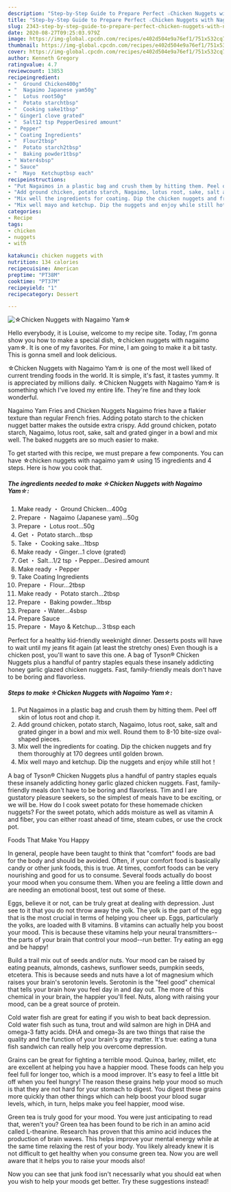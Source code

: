 ```yaml
---
description: "Step-by-Step Guide to Prepare Perfect ☆Chicken Nuggets with Nagaimo Yam☆"
title: "Step-by-Step Guide to Prepare Perfect ☆Chicken Nuggets with Nagaimo Yam☆"
slug: 2343-step-by-step-guide-to-prepare-perfect-chicken-nuggets-with-nagaimo-yam
date: 2020-08-27T09:25:03.979Z
image: https://img-global.cpcdn.com/recipes/e402d504e9a76ef1/751x532cq70/☆chicken-nuggets-with-nagaimo-yam☆-recipe-main-photo.jpg
thumbnail: https://img-global.cpcdn.com/recipes/e402d504e9a76ef1/751x532cq70/☆chicken-nuggets-with-nagaimo-yam☆-recipe-main-photo.jpg
cover: https://img-global.cpcdn.com/recipes/e402d504e9a76ef1/751x532cq70/☆chicken-nuggets-with-nagaimo-yam☆-recipe-main-photo.jpg
author: Kenneth Gregory
ratingvalue: 4.7
reviewcount: 13853
recipeingredient:
- "  Ground Chicken400g"
- "  Nagaimo Japanese yam50g"
- "  Lotus root50g"
- "  Potato starchtbsp"
- "  Cooking sake1tbsp"
- " Ginger1 clove grated"
- "  Salt12 tsp PepperDesired amount"
- " Pepper"
- " Coating Ingredients"
- "  Flour2tbsp"
- "  Potato starch2tbsp"
- "  Baking powder1tbsp"
- " Water4sbsp"
- " Sauce"
- "  Mayo  Ketchuptbsp each"
recipeinstructions:
- "Put Nagaimos in a plastic bag and crush them by hitting them. Peel off skin of lotus root and chop it."
- "Add ground chicken, potato starch, Nagaimo, lotus root, sake, salt and grated ginger in a bowl and mix well. Round them to 8-10 bite-size oval-shaped pieces."
- "Mix well the ingredients for coating. Dip the chicken nuggets and fry them thoroughly at 170 degrees until golden brown."
- "Mix well mayo and ketchup. Dip the nuggets and enjoy while still hot！"
categories:
- Recipe
tags:
- chicken
- nuggets
- with

katakunci: chicken nuggets with 
nutrition: 134 calories
recipecuisine: American
preptime: "PT38M"
cooktime: "PT37M"
recipeyield: "1"
recipecategory: Dessert

---
```



![☆Chicken Nuggets with Nagaimo Yam☆](https://img-global.cpcdn.com/recipes/e402d504e9a76ef1/751x532cq70/☆chicken-nuggets-with-nagaimo-yam☆-recipe-main-photo.jpg)

Hello everybody, it is Louise, welcome to my recipe site. Today, I'm gonna show you how to make a special dish, ☆chicken nuggets with nagaimo yam☆. It is one of my favorites. For mine, I am going to make it a bit tasty. This is gonna smell and look delicious.

☆Chicken Nuggets with Nagaimo Yam☆ is one of the most well liked of current trending foods in the world. It is simple, it's fast, it tastes yummy. It is appreciated by millions daily. ☆Chicken Nuggets with Nagaimo Yam☆ is something which I've loved my entire life. They're fine and they look wonderful.

Nagaimo Yam Fries and Chicken Nuggets Nagaimo fries have a flakier texture than regular French fries. Adding potato starch to the chicken nugget batter makes the outside extra crispy. Add ground chicken, potato starch, Nagaimo, lotus root, sake, salt and grated ginger in a bowl and mix well. The baked nuggets are so much easier to make.


To get started with this recipe, we must prepare a few components. You can have ☆chicken nuggets with nagaimo yam☆ using 15 ingredients and 4 steps. Here is how you cook that.

<!--inarticleads1-->

##### The ingredients needed to make ☆Chicken Nuggets with Nagaimo Yam☆:

1. Make ready  ・ Ground Chicken…400g
1. Prepare  ・ Nagaimo (Japanese yam)…50g
1. Prepare  ・ Lotus root…50g
1. Get  ・ Potato starch…tbsp
1. Take  ・ Cooking sake…1tbsp
1. Make ready  ・Ginger...1 clove (grated)
1. Get  ・ Salt…1/2 tsp ・Pepper…Desired amount
1. Make ready  ・Pepper
1. Take  Coating Ingredients
1. Prepare  ・ Flour…2tbsp
1. Make ready  ・ Potato starch…2tbsp
1. Prepare  ・ Baking powder…1tbsp
1. Prepare  ・Water...4sbsp
1. Prepare  Sauce
1. Prepare  ・ Mayo &amp; Ketchup…３tbsp each


Perfect for a healthy kid-friendly weeknight dinner. Desserts posts will have to wait until my jeans fit again (at least the stretchy ones) Even though is a chicken post, you&#39;ll want to save this one. A bag of Tyson® Chicken Nuggets plus a handful of pantry staples equals these insanely addicting honey garlic glazed chicken nuggets. Fast, family-friendly meals don&#39;t have to be boring and flavorless. 

<!--inarticleads2-->

##### Steps to make ☆Chicken Nuggets with Nagaimo Yam☆:

1. Put Nagaimos in a plastic bag and crush them by hitting them. Peel off skin of lotus root and chop it.
1. Add ground chicken, potato starch, Nagaimo, lotus root, sake, salt and grated ginger in a bowl and mix well. Round them to 8-10 bite-size oval-shaped pieces.
1. Mix well the ingredients for coating. Dip the chicken nuggets and fry them thoroughly at 170 degrees until golden brown.
1. Mix well mayo and ketchup. Dip the nuggets and enjoy while still hot！


A bag of Tyson® Chicken Nuggets plus a handful of pantry staples equals these insanely addicting honey garlic glazed chicken nuggets. Fast, family-friendly meals don&#39;t have to be boring and flavorless. Tim and I are gustatory pleasure seekers, so the simplest of meals have to be exciting, or we will be. How do I cook sweet potato for these homemade chicken nuggets? For the sweet potato, which adds moisture as well as vitamin A and fiber, you can either roast ahead of time, steam cubes, or use the crock pot. 

Foods That Make You Happy


In general, people have been taught to think that "comfort" foods are bad for the body and should be avoided. Often, if your comfort food is basically candy or other junk foods, this is true. At times, comfort foods can be very nourishing and good for us to consume. Several foods actually do boost your mood when you consume them. When you are feeling a little down and are needing an emotional boost, test out some of these.

Eggs, believe it or not, can be truly great at dealing with depression. Just see to it that you do not throw away the yolk. The yolk is the part of the egg that is the most crucial in terms of helping you cheer up. Eggs, particularly the yolks, are loaded with B vitamins. B vitamins can actually help you boost your mood. This is because these vitamins help your neural transmitters--the parts of your brain that control your mood--run better. Try eating an egg and be happy!

Build a trail mix out of seeds and/or nuts. Your mood can be raised by eating peanuts, almonds, cashews, sunflower seeds, pumpkin seeds, etcetera. This is because seeds and nuts have a lot of magnesium which raises your brain's serotonin levels. Serotonin is the "feel good" chemical that tells your brain how you feel day in and day out. The more of this chemical in your brain, the happier you'll feel. Nuts, along with raising your mood, can be a great source of protein.

Cold water fish are great for eating if you wish to beat back depression. Cold water fish such as tuna, trout and wild salmon are high in DHA and omega-3 fatty acids. DHA and omega-3s are two things that raise the quality and the function of your brain's gray matter. It's true: eating a tuna fish sandwich can really help you overcome depression. 

Grains can be great for fighting a terrible mood. Quinoa, barley, millet, etc are excellent at helping you have a happier mood. These foods can help you feel full for longer too, which is a mood improver. It's easy to feel a little bit off when you feel hungry! The reason these grains help your mood so much is that they are not hard for your stomach to digest. You digest these grains more quickly than other things which can help boost your blood sugar levels, which, in turn, helps make you feel happier, mood wise.

Green tea is truly good for your mood. You were just anticipating to read that, weren't you? Green tea has been found to be rich in an amino acid called L-theanine. Research has proven that this amino acid induces the production of brain waves. This helps improve your mental energy while at the same time relaxing the rest of your body. You likely already knew it is not difficult to get healthy when you consume green tea. Now you are well aware that it helps you to raise your moods also!

Now you can see that junk food isn't necessarily what you should eat when you wish to help your moods get better. Try  these suggestions  instead!

